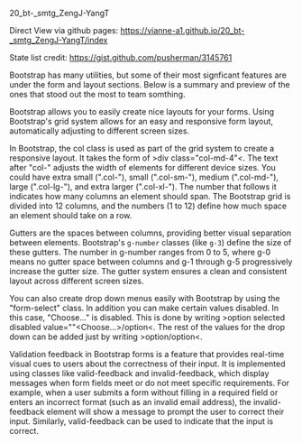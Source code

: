 20_bt-_smtg_ZengJ-YangT

Direct View via github pages: https://vianne-a1.github.io/20_bt-_smtg_ZengJ-YangT/index

State list credit: https://gist.github.com/pusherman/3145761

  <link href="https://cdn.jsdelivr.net/npm/bootstrap@5.3.3/dist/css/bootstrap.min.css" rel="stylesheet"

    
Bootstrap has many utilities, but some of their most signficant features are under the form and layout sections. Below is a summary and preview of the ones that stood out the most to team somthing.

Bootstrap allows you to easily create nice layouts for your forms. Using Bootstrap's grid system allows for an easy and responsive form layout, automatically adjusting to different screen sizes.

In Bootstrap, the col class is used as part of the grid system to create a responsive layout. It takes the form of >div class="col-md-4"<. The text after "col-" adjusts the width of elements for different device sizes. You could have extra small (".col-"), small (".col-sm-"), medium (".col-md-"), large (".col-lg-"), and extra larger (".col-xl-"). The number that follows it indicates how many columns an element should span. The Bootstrap grid is divided into 12 columns, and the numbers (1 to 12) define how much space an element should take on a row.

Gutters are the spaces between columns, providing better visual separation between elements. Bootstrap's `g-number` classes (like `g-3`) define the size of these gutters. The number in g-number ranges from 0 to 5, where g-0 means no gutter space between columns and g-1 through g-5 progressively increase the gutter size. The gutter system ensures a clean and consistent layout across different screen sizes.

You can also create drop down menus easily with Bootstrap by using the "form-select" class. In addition you can make certain values disabled. In this case, "Choose..." is disabled. This is done by writing >option selected disabled value=""<Choose...>/option<. The rest of the values for the drop down can be added just by writing >option<Whatever You Want>/option<.

Validation feedback in Bootstrap forms is a feature that provides real-time visual cues to users about the correctness of their input. It is implemented using classes like valid-feedback and invalid-feedback, which display messages when form fields meet or do not meet specific requirements. For example, when a user submits a form without filling in a required field or enters an incorrect format (such as an invalid email address), the invalid-feedback element will show a message to prompt the user to correct their input. Similarly, valid-feedback can be used to indicate that the input is correct.
